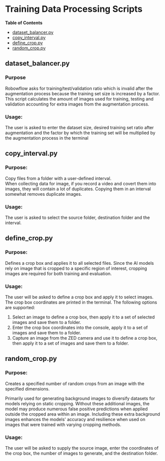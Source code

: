 
<!-- TOC ignore:true -->
# Training Data Processing Scripts
**Table of Contents**
<!-- TOC -->

* [dataset_balancer.py](#dataset_balancerpy)
* [copy_interval.py](#copy_intervalpy)
* [define_crop.py](#define_croppy)
* [random_crop.py](#random_croppy)

<!-- /TOC -->

## dataset_balancer.py
<!-- TOC ignore:true -->
### Purpose
Robowflow asks for training/test/validation ratio which is invalid after the augmentation process because the training set size is increased by a factor.
This script calculates the amount of images used for training, testing and validation accounting for extra images from the augmentation process.

<!-- TOC ignore:true -->
### Usage:
The user is asked to enter the dataset size, desired training set ratio after augmentation and the factor by which the training set will be multiplied by the augmentation process in the terminal

## copy_interval.py
<!-- TOC ignore:true -->
### Purpose:
Copy files from a folder with a user-defined interval.\
When collecting data for image, if you record a video and covert them into images, they will contain a lot of duplicates. Copying them in an interval somewhat removes duplicate images.

<!-- TOC ignore:true -->
### Usage:
The user is asked to select the source folder, destination folder and the interval.

## define_crop.py
<!-- TOC ignore:true -->
### Purpose:
Defines a crop box and applies it to all selected files.
Since the AI models rely on image that is cropped to a specific region of interest, cropping images are required for both training and evaluation.

<!-- TOC ignore:true -->
### Usage:
The user will be asked to define a crop box and apply it to select images.
The crop box coordinates are printed in the terminal.
The following options are supported:
1. Select an image to define a crop box, then apply it to a set of selected images and save them to a folder.
2. Enter the crop box coordinates into the console, apply it to a set of images and save them to a folder.
3. Capture an image from the ZED camera and use it to define a crop box, then apply it to a set of images and save them to a folder.

## random_crop.py
<!-- TOC ignore:true -->
### Purpose:
Creates a specified number of random crops from an image with the specified dimensions.

Primarily used for generating background images to diversify datasets for models relying on static cropping.
Without these additional images, the model may produce numerous false positive predictions when applied outside the cropped area within an image.
Including these extra background images enhances the models' accuracy and resilience when used on images that were trained with varying cropping methods.

<!-- TOC ignore:true -->
### Usage:
The user will be asked to supply the source image, enter the coordinates of the crop box, the number of images to generate, and the destination folder.
